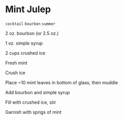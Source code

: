 # Mint Julep

`cocktail` `bourbon` `summer`

2 oz. bourbon \(or 2.5 oz.\)

1 oz. simple syrup

2 cups crushed ice

Fresh mint 

Crush ice

Place ~10 mint leaves in bottom of glass, then muddle

Add bourbon and simple syrup

Fill with crushed ice, stir

Garnish with sprigs of mint
